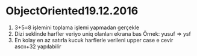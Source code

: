 # ObjectOriented19.12.2016
1) 3+5=8 işlemini toplama işlemi yapmadan gerçekle 
2) Dizi seklinde harfler veriyo uniq olanları ekrana bas Örnek: yusuf => ysf 
3) En kolay en az satırla kucuk harflerle verileni upper case e cevir ascıı+32 yapılabilir
